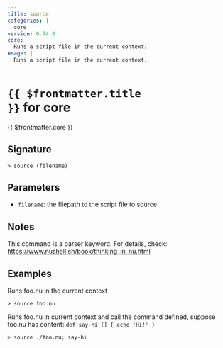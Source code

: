 ```yaml
---
title: source
categories: |
  core
version: 0.74.0
core: |
  Runs a script file in the current context.
usage: |
  Runs a script file in the current context.
---
```


# <code>{{ $frontmatter.title }}</code> for core

<div class='command-title'>{{ $frontmatter.core }}</div>

## Signature

```> source (filename)```

## Parameters

 -  `filename`: the filepath to the script file to source

## Notes
This command is a parser keyword. For details, check:
  https://www.nushell.sh/book/thinking_in_nu.html
## Examples

Runs foo.nu in the current context
```shell
> source foo.nu
```

Runs foo.nu in current context and call the command defined, suppose foo.nu has content: `def say-hi [] { echo 'Hi!' }`
```shell
> source ./foo.nu; say-hi
```
